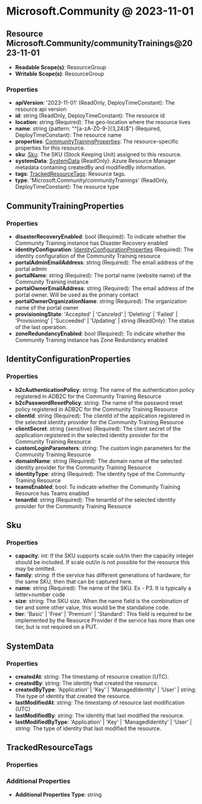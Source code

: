 # Microsoft.Community @ 2023-11-01

## Resource Microsoft.Community/communityTrainings@2023-11-01
* **Readable Scope(s)**: ResourceGroup
* **Writable Scope(s)**: ResourceGroup
### Properties
* **apiVersion**: '2023-11-01' (ReadOnly, DeployTimeConstant): The resource api version
* **id**: string (ReadOnly, DeployTimeConstant): The resource id
* **location**: string (Required): The geo-location where the resource lives
* **name**: string {pattern: "^[a-zA-Z0-9-]{3,24}$"} (Required, DeployTimeConstant): The resource name
* **properties**: [CommunityTrainingProperties](#communitytrainingproperties): The resource-specific properties for this resource.
* **sku**: [Sku](#sku): The SKU (Stock Keeping Unit) assigned to this resource.
* **systemData**: [SystemData](#systemdata) (ReadOnly): Azure Resource Manager metadata containing createdBy and modifiedBy information.
* **tags**: [TrackedResourceTags](#trackedresourcetags): Resource tags.
* **type**: 'Microsoft.Community/communityTrainings' (ReadOnly, DeployTimeConstant): The resource type

## CommunityTrainingProperties
### Properties
* **disasterRecoveryEnabled**: bool (Required): To indicate whether the Community Training instance has Disaster Recovery enabled
* **identityConfiguration**: [IdentityConfigurationProperties](#identityconfigurationproperties) (Required): The identity configuration of the Community Training resource
* **portalAdminEmailAddress**: string (Required): The email address of the portal admin
* **portalName**: string (Required): The portal name (website name) of the Community Training instance
* **portalOwnerEmailAddress**: string (Required): The email address of the portal owner. Will be used as the primary contact
* **portalOwnerOrganizationName**: string (Required): The organization name of the portal owner
* **provisioningState**: 'Accepted' | 'Canceled' | 'Deleting' | 'Failed' | 'Provisioning' | 'Succeeded' | 'Updating' | string (ReadOnly): The status of the last operation.
* **zoneRedundancyEnabled**: bool (Required): To indicate whether the Community Training instance has Zone Redundancy enabled

## IdentityConfigurationProperties
### Properties
* **b2cAuthenticationPolicy**: string: The name of the authentication policy registered in ADB2C for the Community Training Resource
* **b2cPasswordResetPolicy**: string: The name of the password reset policy registered in ADB2C for the Community Training Resource
* **clientId**: string (Required): The clientId of the application registered in the selected identity provider for the Community Training Resource
* **clientSecret**: string {sensitive} (Required): The client secret of the application registered in the selected identity provider for the Community Training Resource
* **customLoginParameters**: string: The custom login parameters for the Community Training Resource
* **domainName**: string (Required): The domain name of the selected identity provider for the Community Training Resource
* **identityType**: string (Required): The identity type of the Community Training Resource
* **teamsEnabled**: bool: To indicate whether the Community Training Resource has Teams enabled
* **tenantId**: string (Required): The tenantId of the selected identity provider for the Community Training Resource

## Sku
### Properties
* **capacity**: int: If the SKU supports scale out/in then the capacity integer should be included. If scale out/in is not possible for the resource this may be omitted.
* **family**: string: If the service has different generations of hardware, for the same SKU, then that can be captured here.
* **name**: string (Required): The name of the SKU. Ex - P3. It is typically a letter+number code
* **size**: string: The SKU size. When the name field is the combination of tier and some other value, this would be the standalone code.
* **tier**: 'Basic' | 'Free' | 'Premium' | 'Standard': This field is required to be implemented by the Resource Provider if the service has more than one tier, but is not required on a PUT.

## SystemData
### Properties
* **createdAt**: string: The timestamp of resource creation (UTC).
* **createdBy**: string: The identity that created the resource.
* **createdByType**: 'Application' | 'Key' | 'ManagedIdentity' | 'User' | string: The type of identity that created the resource.
* **lastModifiedAt**: string: The timestamp of resource last modification (UTC)
* **lastModifiedBy**: string: The identity that last modified the resource.
* **lastModifiedByType**: 'Application' | 'Key' | 'ManagedIdentity' | 'User' | string: The type of identity that last modified the resource.

## TrackedResourceTags
### Properties
### Additional Properties
* **Additional Properties Type**: string

